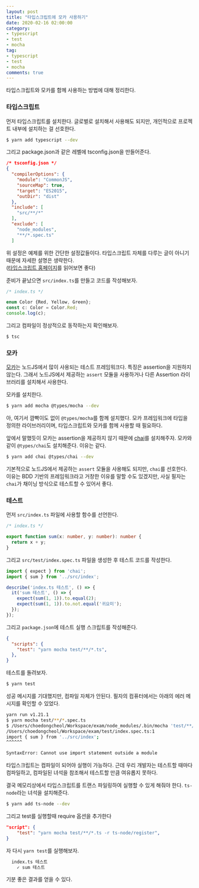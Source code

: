 ```yaml
---
layout: post
title: "타입스크립트에 모카 사용하기"
date: 2020-02-16 02:00:00
category: 
- typescript
- test
- mocha
tag: 
- typescript
- test
- mocha
comments: true
---
```


타입스크립트와 모카를 함께 사용하는 방법에 대해 정리한다.

### 타입스크립트
먼저 타입스크립트를 설치한다. 글로벌로 설치해서 사용해도 되지만, 개인적으로 프로젝트 내부에 설치하는 걸 선호한다.

```bash
$ yarn add typescript --dev
```

그리고 package.json과 같은 레벨에 tsconfig.json을 만들어준다.

```json
/* tsconfig.json */
{
  "compilerOptions": {
    "module": "CommonJS",
    "sourceMap": true,
    "target": "ES2015",
    "outDir": "dist"
  },
  "include": [
    "src/**/*"
  ],
  "exclude": [
    "node_modules",
    "**/*.spec.ts"
  ]
```

위 설정은 예제를 위한 간단한 설정값들이다. 타입스크립트 자체를 다루는 글이 아니기 때문에 자세한 설명은 생략한다.  
([타입스크립트 홈페이지](https://www.typescriptlang.org/docs/handbook/tsconfig-json.html)를 읽어보면 좋다)

준비가 끝났으면 `src/index.ts`를 만들고 코드를 작성해보자.

```ts
/* index.ts */

enum Color {Red, Yellow, Green};
const c: Color = Color.Red;
console.log(c);
```

그리고 컴파일이 정상적으로 동작하는지 확인해보자.

```bash
$ tsc
```

### 모카
[모카](https://mochajs.org/)는 노드JS에서 많이 사용되는 테스트 프레임워크다. 특징은 assertion을 지원하지 않는다. 그래서 노드JS에서 제공하는 `assert` 모듈을 사용하거나 다른 Assertion 라이브러리를 설치해서 사용한다.

모카를 설치한다.

```bash
$ yarn add mocha @types/mocha --dev
```

아, 여기서 깜빡이도 없이 `@types/mocha`를 함께 설치했다. 모카 프레임워크에 타입을 정의한 라이브러리이며, 타입스크립트와 모카를 함께 사용할 때 필요하다.

앞에서 말했듯이 모카는 assertion을 제공하지 않기 때문에 [chai](https://www.chaijs.com/)를 설치해주자. 모카와 같이 `@types/chai`도 설치해준다. 이유는 같다.

```bash
$ yarn add chai @types/chai --dev
```

기본적으로 노드JS에서 제공하는 `assert` 모듈을 사용해도 되지만, `chai`를 선호한다. 이유는 BDD 기반의 프레임워크라고 거창한 이유를 말할 수도 있겠지만, 사실 필자는 `chai`가 채이닝 방식으로 테스트할 수 있어서 좋다.


### 테스트
먼저 `src/index.ts` 파일에 사용할 함수를 선언한다.

```ts
/* index.ts */

export function sum(x: number, y: number): number {
  return x + y;
}
```

그리고 `src/test/index.spec.ts` 파일을 생성한 후 테스트 코드를 작성한다.
```ts
import { expect } from 'chai';
import { sum } from '../src/index';

describe('index.ts 테스트', () => {
  it('sum 테스트', () => {
    expect(sum(1, 1)).to.equal(2);
    expect(sum(1, 1)).to.not.equal('귀요미');
  });
});
```

그리고 `package.json`에 테스트 실행 스크립트를 작성해준다.

```json
{
  "scripts": {
    "test": "yarn mocha test/**/*.ts",
  },
}
```

테스트를 돌려보자.

```bash
$ yarn test
```

성공 메시지를 기대했지만, 컴파일 자체가 안된다. 필자의 컴퓨터에서는 아래의 에러 메시지를 확인할 수 있었다.

```bash
yarn run v1.21.1
$ yarn mocha test/**/*.spec.ts
$ /Users/choedongcheol/Workspace/exam/node_modules/.bin/mocha 'test/**/*.spec.ts'
/Users/choedongcheol/Workspace/exam/test/index.spec.ts:1
import { sum } from '../src/index';
^^^^^^

SyntaxError: Cannot use import statement outside a module
```

타입스크립트는 컴파일이 되어야 실행이 가능하다. 근데 우리 개발자는 테스트할 때마다 컴파일하고, 컴파일된 녀석을 참조해서 테스트할 만큼 여유롭지 못하다.

결국 메모리상에서 타입스크립트를 트랜스 파일링하여 실행할 수 있게 해줘야 한다. `ts-node`라는 녀석을 설치해준다.


```bash
$ yarn add ts-node --dev
```

그리고 test를 실행할때 require 옵션을 추가한다

```json
"script": {
    "test": "yarn mocha test/**/*.ts -r ts-node/register",
}
```

자 다시 `yarn test`를 실행해보자.

```bash
  index.ts 테스트
    ✓ sum 테스트
```

기분 좋은 결과를 얻을 수 있다.